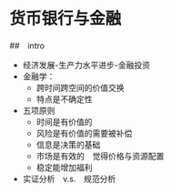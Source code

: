 # 货币银行与金融
##　intro
- 经济发展-生产力水平进步-金融投资
- 金融学：
  - 跨时间跨空间的价值交换
  - 特点是不确定性
- 五项原则
  - 时间是有价值的
  - 风险是有价值的需要被补偿
  - 信息是决策的基础
  - 市场是有效的　觉得价格与资源配置
  - 稳定能增加福利
- 实证分析　v.s.　规范分析
